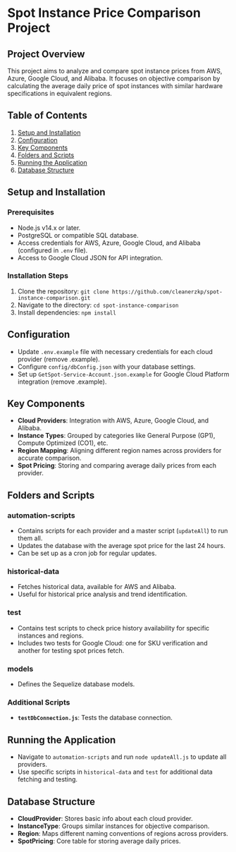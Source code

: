 # Spot Instance Price Comparison Project

## Project Overview

This project aims to analyze and compare spot instance prices from AWS, Azure, Google Cloud, and Alibaba. It focuses on objective comparison by calculating the average daily price of spot instances with similar hardware specifications in equivalent regions.

## Table of Contents

1. [Setup and Installation](#setup-and-installation)
2. [Configuration](#configuration)
3. [Key Components](#key-components)
4. [Folders and Scripts](#folders-and-scripts)
5. [Running the Application](#running-the-application)
6. [Database Structure](#database-structure)


## Setup and Installation

### Prerequisites

- Node.js v14.x or later.
- PostgreSQL or compatible SQL database.
- Access credentials for AWS, Azure, Google Cloud, and Alibaba (configured in `.env` file).
- Access to Google Cloud JSON for API integration.

### Installation Steps

1. Clone the repository: `git clone https://github.com/cleanerzkp/spot-instance-comparison.git`
2. Navigate to the directory: `cd spot-instance-comparison`
3. Install dependencies: `npm install`

## Configuration

- Update `.env.example` file with necessary credentials for each cloud provider (remove .example).
- Configure `config/dbConfig.json` with your database settings.
- Set up `GetSpot-Service-Account.json.example` for Google Cloud Platform integration (remove .example).

## Key Components

- **Cloud Providers**: Integration with AWS, Azure, Google Cloud, and Alibaba.
- **Instance Types**: Grouped by categories like General Purpose (GP1), Compute Optimized (CO1), etc.
- **Region Mapping**: Aligning different region names across providers for accurate comparison.
- **Spot Pricing**: Storing and comparing average daily prices from each provider.

## Folders and Scripts

### automation-scripts

- Contains scripts for each provider and a master script (`updateAll`) to run them all.
- Updates the database with the average spot price for the last 24 hours.
- Can be set up as a cron job for regular updates.

### historical-data

- Fetches historical data, available for AWS and Alibaba.
- Useful for historical price analysis and trend identification.

### test

- Contains test scripts to check price history availability for specific instances and regions.
- Includes two tests for Google Cloud: one for SKU verification and another for testing spot prices fetch.

### models

- Defines the Sequelize database models.

### Additional Scripts

- **`testDbConnection.js`**: Tests the database connection.

## Running the Application

- Navigate to `automation-scripts` and run `node updateAll.js` to update all providers.
- Use specific scripts in `historical-data` and `test` for additional data fetching and testing.

## Database Structure

- **CloudProvider**: Stores basic info about each cloud provider.
- **InstanceType**: Groups similar instances for objective comparison.
- **Region**: Maps different naming conventions of regions across providers.
- **SpotPricing**: Core table for storing average daily prices.
